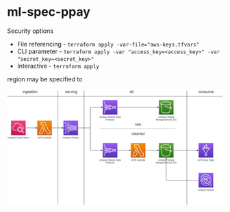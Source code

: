 # ml-spec-ppay  

Security options


 - File referencing - `terraform apply -var-file="aws-keys.tfvars"`
 - CLI parameter - `terraform apply -var "access_key=<access_key>" -var "secret_key=<secret_key>"`
 - Interactive - `terraform apply`

region may be specified to


![Alt text](img/architecture.png?raw=true "Data Pipeline Architecture")